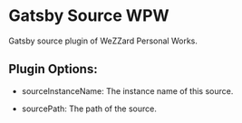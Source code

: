 # Gatsby Source WPW

Gatsby source plugin of WeZZard Personal Works.

## Plugin Options:

- sourceInstanceName: The instance name of this source.

- sourcePath: The path of the source.
